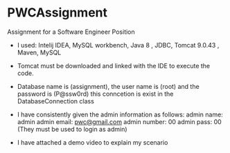 # PWCAssignment
Assignment for a Software Engineer Position


- I used:
Intelij IDEA, MySQL workbench, Java 8 , JDBC, Tomcat 9.0.43 , Maven, MySQL

- Tomcat must be downloaded and linked with the IDE to execute the code.
- Database name is (assignment), the user name is (root) and the password is (P@ssw0rd) this conncetion is exist in the DatabaseConnection class

- I have consistently given the admin information as follows:
admin name: admin 
admin email: pwc@gmail.com 
admin number: 00
admin pass: 00
(They must be used to login as admin)

- I have attached a demo video to explain my scenario 


